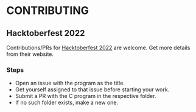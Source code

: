 # CONTRIBUTING

## Hacktoberfest 2022

Contributions/PRs for [Hacktoberfest 2022](https://hacktoberfest.com/) are welcome. Get more details from their website.

### Steps

- Open an issue with the program as the title.
- Get yourself assigned to that issue before starting your work.
- Submit a PR with the C program in the respective folder.
- If no such folder exists, make a new one.

